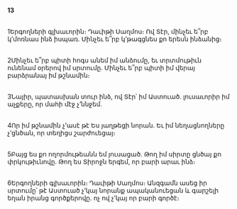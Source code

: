 **13**

\
1Երգողների գլխաւորին։ Դաւիթի Սաղմոս։ Ով Տէր, մինչեւ ե՞րբ կ’մոռնաս ինձ իսպառ. Մինչեւ ե՞րբ կ’թագցնես քո երեսն ինձանից։

\
2Մինչեւ ե՞րբ պիտի հոգս անեմ իմ անձումը, եւ տրտմութիւն ունենամ օրերով իմ սրտումը. Մինչեւ ե՞րբ պիտի իմ վերայ բարձրանայ իմ թշնամին։

\
3Նայիր, պատասխան տուր ինձ, ով Տէր՝ իմ Աստուած. լուսաւորիր իմ աչքերը, որ մահի մէջ չ’ննջեմ.

\
4Որ իմ թշնամին չ’ասէ թէ Ես յաղթեցի նորան. Եւ իմ նեղացնողները չ’ցնծան, որ տեղիցս շարժուեցայ։

\
5Բայց ես քո ողորմութեանն եմ յուսացած. Թող իմ սիրտը ցնծայ քո փրկութիւնովը. Թող ես Տիրոջն երգեմ, որ բարի արաւ ինձ։

\
6Երգողների գլխաւորին։ Դաւիթի Սաղմոս։ Անզգամն ասեց իր սրտումը՝ թէ Աստուած չ’կայ նորանք ապականուեցան և գարշելի եղան իրանց գործքերովը. ոչ ով չ’կայ որ բարի գործէ։

